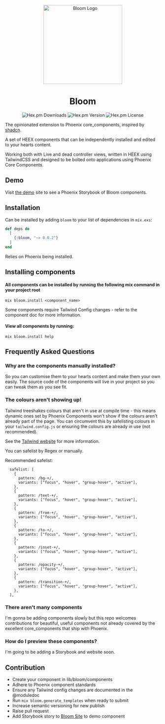 <p align="center">
  <img src="https://github.com/chrisgreg/bloom/raw/main/priv/images/bloom.png" width="256" alt="Bloom Logo" />

  <h1 align="center">Bloom</h1>

<p align="center">
  <img src="https://img.shields.io/hexpm/dt/bloom" alt="Hex.pm Downloads" />
  <img src="https://img.shields.io/hexpm/v/bloom" alt="Hex.pm Version" />
  <img src="https://img.shields.io/hexpm/l/bloom" alt="Hex.pm License" />
</p>

The opinionated extension to Phoenix core_components, inspired by [shadcn](https://ui.shadcn.com).

A set of HEEX components that can be independently installed and edited to your hearts content.

Working both with Live and dead controller views, written in HEEX using TailwindCSS and designed to be bolted onto applications using Phoenix Core Components.

</p>

## Demo

Visit [the demo](https://bloom-ui.fly.dev/) site to see a Phoenix Storybook of Bloom components.

## Installation

Can be installed by adding `bloom` to your list of dependencies in `mix.exs`:

```elixir
def deps do
  [
    {:bloom, "~> 0.0.2"}
  ]
end
```

Relies on Phoenix being installed.

## Installing components

#### All components can be installed by running the following mix command in your project root

```
mix bloom.install <component_name>
```

Some components require Tailwind Config changes - refer to the component doc for more information.

#### View all components by running:

```
mix bloom.install help
```

## Frequently Asked Questions

### Why are the components manually installed?

So you can customise them to your hearts content and make them your own easily. The source code of the components will live in your project so you can tweak them as you see fit.

### The colours aren't showing up!

Tailwind treeshakes colours that aren't in use at compile time - this means dynamic ones set by Phoenix Components won't show if the colours aren't already part of the page. You can circumvent this by safelisting colours in your `tailwind.config.js` or ensuring the colours are already in use (not recommended).

See the [Tailwind website](https://tailwindcss.com/docs/content-configuration) for more information.

You can safelist by Regex or manually.

Recommended safelist:

```
  safelist: [
    {
      pattern: /bg-+/,
      variants: ["focus", "hover", "group-hover", "active"],
    },
    {
      pattern: /text-+/,
      variants: ["focus", "hover", "group-hover", "active"],
    },
    {
      pattern: /from-+/,
      variants: ["focus", "hover", "group-hover", "active"],
    },
    {
      pattern: /to-+/,
      variants: ["focus", "hover", "group-hover", "active"],
    },
    {
      pattern: /inset-+/,
      variants: ["focus", "hover", "group-hover", "active"],
    },
    {
      pattern: /opacity-+/,
      variants: ["focus", "hover", "group-hover", "active"],
    },
    {
      pattern: /transition-+/,
      variants: ["focus", "hover", "group-hover", "active"],
    },
  ],
```

### There aren't many components

I'm gonna be adding components slowly but this repo welcomes contributions for beautiful, useful components not already covered by the excellent core_components that ship with Phoenix.

### How do I preview these components?

I'm going to be adding a Storybook and website soon.

## Contribution

- Create your component in lib/bloom/components
- Adhere to Phoenix component standards
- Ensure any Tailwind config changes are documented in the @moduledoc
- Run `mix bloom.generate_templates` when ready to submit
- Increase semantic versioning for new publish
- Raise pull request
- Add Storybook story to [Bloom Site](https://github.com/chrisgreg/bloom_site) to demo component
